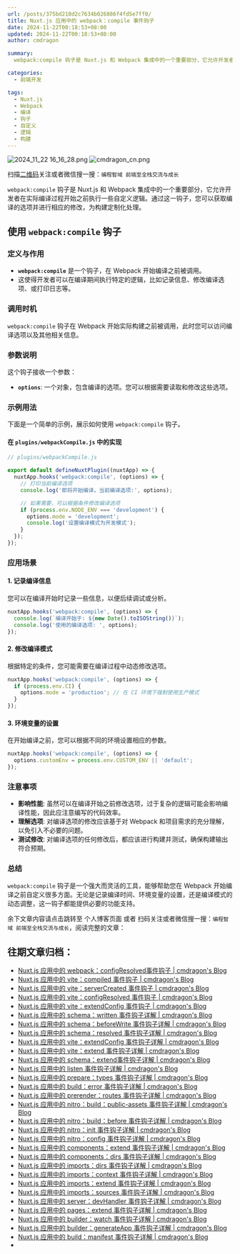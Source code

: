 ```yaml
---
url: /posts/375bd210d2c7634b026886f4fd5e7ff0/
title: Nuxt.js 应用中的 webpack：compile 事件钩子
date: 2024-11-22T00:18:53+08:00
updated: 2024-11-22T00:18:53+08:00
author: cmdragon

summary:
  webpack:compile 钩子是 Nuxt.js 和 Webpack 集成中的一个重要部分，它允许开发者在实际编译过程开始之前执行一些自定义逻辑。通过这一钩子，您可以获取编译的选项并进行相应的修改，为构建定制化处理。

categories:
  - 前端开发

tags:
  - Nuxt.js
  - Webpack
  - 编译
  - 钩子
  - 自定义
  - 逻辑
  - 构建
---
```


<img src="https://static.cmdragon.cn/blog/images/2024_11_22 16_16_28.png@blog" title="2024_11_22 16_16_28.png" alt="2024_11_22 16_16_28.png"/>

<img src="https://api2.cmdragon.cn/upload/cmder/20250304_012821924.jpg" title="cmdragon_cn.png" alt="cmdragon_cn.png"/>


扫描[二维码](https://api2.cmdragon.cn/upload/cmder/20250304_012821924.jpg)关注或者微信搜一搜：`编程智域 前端至全栈交流与成长`



`webpack:compile` 钩子是 Nuxt.js 和 Webpack 集成中的一个重要部分，它允许开发者在实际编译过程开始之前执行一些自定义逻辑。通过这一钩子，您可以获取编译的选项并进行相应的修改，为构建定制化处理。

## 使用 `webpack:compile` 钩子

### 定义与作用

- **`webpack:compile`** 是一个钩子，在 Webpack 开始编译之前被调用。
- 这使得开发者可以在编译期间执行特定的逻辑，比如记录信息、修改编译选项、或打印日志等。

### 调用时机

`webpack:compile` 钩子在 Webpack 开始实际构建之前被调用，此时您可以访问编译选项以及其他相关信息。

### 参数说明

这个钩子接收一个参数：

- **`options`**: 一个对象，包含编译的选项。您可以根据需要读取和修改这些选项。

### 示例用法

下面是一个简单的示例，展示如何使用 `webpack:compile` 钩子。

#### 在 `plugins/webpackCompile.js` 中的实现

```javascript
// plugins/webpackCompile.js

export default defineNuxtPlugin((nuxtApp) => {
  nuxtApp.hooks('webpack:compile', (options) => {
    // 打印当前编译选项
    console.log('即将开始编译，当前编译选项:', options);

    // 如果需要，可以根据条件修改编译选项
    if (process.env.NODE_ENV === 'development') {
      options.mode = 'development';
      console.log('设置编译模式为开发模式');
    }
  });
});
```

### 应用场景

#### 1. 记录编译信息

您可以在编译开始时记录一些信息，以便后续调试或分析。

```javascript
nuxtApp.hooks('webpack:compile', (options) => {
  console.log(`编译开始于: ${new Date().toISOString()}`);
  console.log('使用的编译选项: ', options);
});
```

#### 2. 修改编译模式

根据特定的条件，您可能需要在编译过程中动态修改选项。

```javascript
nuxtApp.hooks('webpack:compile', (options) => {
  if (process.env.CI) {
    options.mode = 'production'; // 在 CI 环境下强制使用生产模式
  }
});
```

#### 3. 环境变量的设置

在开始编译之前，您可以根据不同的环境设置相应的参数。

```javascript
nuxtApp.hooks('webpack:compile', (options) => {
  options.customEnv = process.env.CUSTOM_ENV || 'default';
});
```

### 注意事项

- **影响性能**: 虽然可以在编译开始之前修改选项，过于复杂的逻辑可能会影响编译性能，因此应注意编写的代码效率。
- **理解选项**: 对编译选项的修改应该基于对 Webpack 和项目需求的充分理解，以免引入不必要的问题。
- **测试修改**: 对编译选项的任何修改后，都应该进行构建并测试，确保构建输出符合预期。

### 总结

`webpack:compile` 钩子是一个强大而灵活的工具，能够帮助您在 Webpack 开始编译之前自定义很多方面。无论是记录编译时间、环境变量的设置，还是编译模式的动态调整，这一钩子都能提供必要的功能支持。

余下文章内容请点击跳转至 个人博客页面 或者 扫码关注或者微信搜一搜：`编程智域 前端至全栈交流与成长`，阅读完整的文章：

## 往期文章归档：

- [Nuxt.js 应用中的 webpack：configResolved事件钩子 | cmdragon's Blog](https://blog.cmdragon.cn/posts/afe62aeeaf6f/)
- [Nuxt.js 应用中的 vite：compiled 事件钩子 | cmdragon's Blog](https://blog.cmdragon.cn/posts/973541933f38/)
- [Nuxt.js 应用中的 vite：serverCreated 事件钩子 | cmdragon's Blog](https://blog.cmdragon.cn/posts/ab7710befd8e/)
- [Nuxt.js 应用中的 vite：configResolved 事件钩子 | cmdragon's Blog](https://blog.cmdragon.cn/posts/1266785cead8/)
- [Nuxt.js 应用中的 vite：extendConfig 事件钩子 | cmdragon's Blog](https://blog.cmdragon.cn/posts/e1ea2c9a1566/)
- [Nuxt.js 应用中的 schema：written 事件钩子详解 | cmdragon's Blog](https://blog.cmdragon.cn/posts/11121d82a55c/)
- [Nuxt.js 应用中的 schema：beforeWrite 事件钩子详解 | cmdragon's Blog](https://blog.cmdragon.cn/posts/14f648e6cb9f/)
- [Nuxt.js 应用中的 schema：resolved 事件钩子详解 | cmdragon's Blog](https://blog.cmdragon.cn/posts/c343331f3f06/)
- [Nuxt.js 应用中的 vite：extendConfig 事件钩子详解 | cmdragon's Blog](https://blog.cmdragon.cn/posts/5ea147f7e6ee/)
- [Nuxt.js 应用中的 vite：extend 事件钩子详解 | cmdragon's Blog](https://blog.cmdragon.cn/posts/76f8905ddea2/)
- [Nuxt.js 应用中的 schema：extend事件钩子详解 | cmdragon's Blog](https://blog.cmdragon.cn/posts/271e7f413d3a/)
- [Nuxt.js 应用中的 listen 事件钩子详解 | cmdragon's Blog](https://blog.cmdragon.cn/posts/bfdfe1fbb4cc/)
- [Nuxt.js 应用中的 prepare：types 事件钩子详解 | cmdragon's Blog](https://blog.cmdragon.cn/posts/a893a1ffa34a/)
- [Nuxt.js 应用中的 build：error 事件钩子详解 | cmdragon's Blog](https://blog.cmdragon.cn/posts/6ea046edf756/)
- [Nuxt.js 应用中的 prerender：routes 事件钩子详解 | cmdragon's Blog](https://blog.cmdragon.cn/posts/925363b7ba91/)
- [Nuxt.js 应用中的 nitro：build：public-assets 事件钩子详解 | cmdragon's Blog](https://blog.cmdragon.cn/posts/e3ab63fec9ce/)
- [Nuxt.js 应用中的 nitro：build：before 事件钩子详解 | cmdragon's Blog](https://blog.cmdragon.cn/posts/1c70713c402c/)
- [Nuxt.js 应用中的 nitro：init 事件钩子详解 | cmdragon's Blog](https://blog.cmdragon.cn/posts/8122bb43e5c6/)
- [Nuxt.js 应用中的 nitro：config 事件钩子详解 | cmdragon's Blog](https://blog.cmdragon.cn/posts/61ef115005d4/)
- [Nuxt.js 应用中的 components：extend 事件钩子详解 | cmdragon's Blog](https://blog.cmdragon.cn/posts/f1df4f41c9a9/)
- [Nuxt.js 应用中的 components：dirs 事件钩子详解 | cmdragon's Blog](https://blog.cmdragon.cn/posts/0f896139298c/)
- [Nuxt.js 应用中的 imports：dirs 事件钩子详解 | cmdragon's Blog](https://blog.cmdragon.cn/posts/ddb970c3c508/)
- [Nuxt.js 应用中的 imports：context 事件钩子详解 | cmdragon's Blog](https://blog.cmdragon.cn/posts/95d21c3b16f6/)
- [Nuxt.js 应用中的 imports：extend 事件钩子详解 | cmdragon's Blog](https://blog.cmdragon.cn/posts/002d9daf4c46/)
- [Nuxt.js 应用中的 imports：sources 事件钩子详解 | cmdragon's Blog](https://blog.cmdragon.cn/posts/f4858dcadca1/)
- [Nuxt.js 应用中的 server：devHandler 事件钩子详解 | cmdragon's Blog](https://blog.cmdragon.cn/posts/801ed4ce0612/)
- [Nuxt.js 应用中的 pages：extend 事件钩子详解 | cmdragon's Blog](https://blog.cmdragon.cn/posts/83af28e7c789/)
- [Nuxt.js 应用中的 builder：watch 事件钩子详解 | cmdragon's Blog](https://blog.cmdragon.cn/posts/fa5b7db36d2d/)
- [Nuxt.js 应用中的 builder：generateApp 事件钩子详解 | cmdragon's Blog](https://blog.cmdragon.cn/posts/adc96aee3b3c/)
- [Nuxt.js 应用中的 build：manifest 事件钩子详解 | cmdragon's Blog](https://blog.cmdragon.cn/posts/523de9001247/)
-

